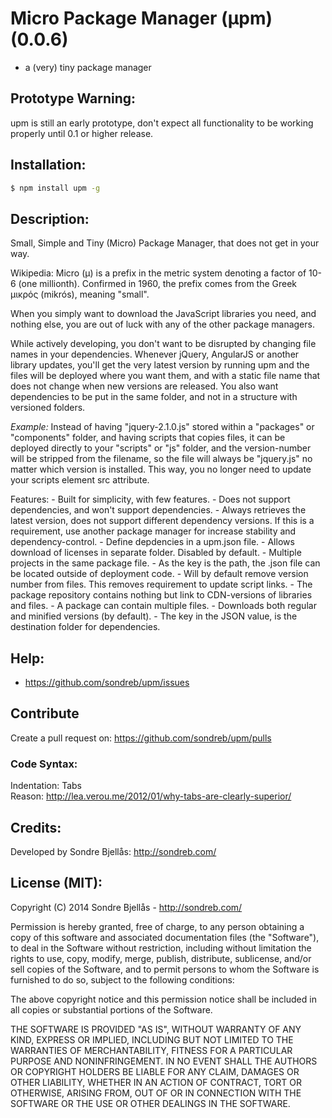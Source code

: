 ﻿# Micro Package Manager (µpm) (0.0.6)

- a (very) tiny package manager


## Prototype Warning:

upm is still an early prototype, don't expect all functionality to be working properly until 0.1 or higher release.


## Installation:

```sh
$ npm install upm -g
```


## Description:

Small, Simple and Tiny (Micro) Package Manager, that does not get in your way.

Wikipedia: Micro (µ) is a prefix in the metric system denoting a factor of 10-6
(one millionth). Confirmed in 1960, the prefix comes from the Greek μικρός
(mikrós), meaning "small".

When you simply want to download the JavaScript libraries you need, and nothing
else, you are out of luck with any of the other package managers.

While actively developing, you don't want to be disrupted by changing file names
in your dependencies. Whenever jQuery, AngularJS or another library updates,
you'll get the very latest version by running upm and the files will be deployed
where you want them, and with a static file name that does not change when new
versions are released. You also want dependencies to be put in the same folder,
and not in a structure with versioned folders.

*Example:* Instead of having "jquery-2.1.0.js" stored within a "packages" or
"components" folder, and having scripts that copies files, it can be deployed
directly to your "scripts" or "js" folder, and the version-number will be
stripped from the filename, so the file will always be "jquery.js" no matter
which version is installed. This way, you no longer need to update your scripts
element src attribute.

Features: - Built for simplicity, with few features. - Does not support dependencies, and won't support dependencies. - Always retrieves the latest version, does not support different dependency versions. If this is a requirement, use another package manager for increase stability and dependency-control. - Define depdencies in a upm.json file. - Allows download of licenses in separate folder. Disabled by default. - Multiple projects in the same package file. - As the key is the path, the .json file can be located outside of deployment code. - Will by default remove version number from files. This removes requirement to update script links. - The package repository contains nothing but link to CDN-versions of libraries and files. - A package can contain multiple files. - Downloads both regular and minified versions (by default). - The key in the JSON value, is the destination folder for dependencies.


## Help:


-   https://github.com/sondreb/upm/issues


## Contribute

Create a pull request on: https://github.com/sondreb/upm/pulls

### Code Syntax:

Indentation: Tabs  
Reason: http://lea.verou.me/2012/01/why-tabs-are-clearly-superior/


## Credits:

Developed by Sondre Bjellås: http://sondreb.com/


## License (MIT):

Copyright (C) 2014 Sondre Bjellås - http://sondreb.com/

Permission is hereby granted, free of charge, to any person obtaining a copy of
this software and associated documentation files (the "Software"), to deal in
the Software without restriction, including without limitation the rights to
use, copy, modify, merge, publish, distribute, sublicense, and/or sell copies of
the Software, and to permit persons to whom the Software is furnished to do so,
subject to the following conditions:

The above copyright notice and this permission notice shall be included in all
copies or substantial portions of the Software.

THE SOFTWARE IS PROVIDED "AS IS", WITHOUT WARRANTY OF ANY KIND, EXPRESS OR
IMPLIED, INCLUDING BUT NOT LIMITED TO THE WARRANTIES OF MERCHANTABILITY, FITNESS
FOR A PARTICULAR PURPOSE AND NONINFRINGEMENT. IN NO EVENT SHALL THE AUTHORS OR
COPYRIGHT HOLDERS BE LIABLE FOR ANY CLAIM, DAMAGES OR OTHER LIABILITY, WHETHER
IN AN ACTION OF CONTRACT, TORT OR OTHERWISE, ARISING FROM, OUT OF OR IN
CONNECTION WITH THE SOFTWARE OR THE USE OR OTHER DEALINGS IN THE SOFTWARE.
